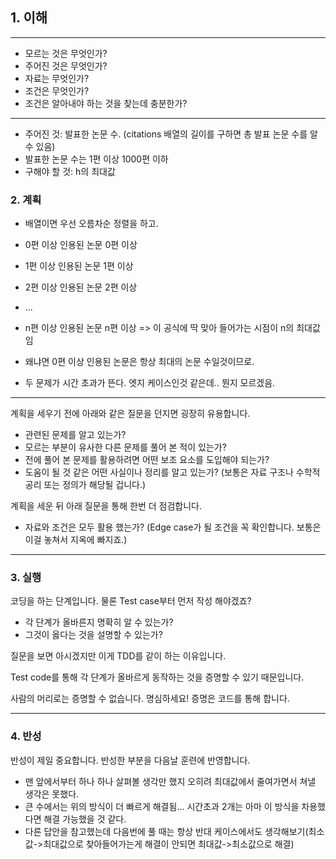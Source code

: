 ## 1. 이해

---
- 모르는 것은 무엇인가?
- 주어진 것은 무엇인가?
- 자료는 무엇인가?
- 조건은 무엇인가?
- 조건은 알아내야 하는 것을 찾는데 충분한가?
---
- 주어진 것: 발표한 논문 수. (citations 배열의 길이를 구하면 총 발표 논문 수를 알 수 있음)
- 발표한 논문 수는 1편 이상 1000편 이하
- 구해야 할 것: h의 최대값

### 2. 계획
- 배열이면 우선 오름차순 정렬을 하고.
- 0편 이상 인용된 논문 0편 이상
- 1편 이상 인용된 논문 1편 이상
- 2편 이상 인용된 논문 2편 이상 
- ...
- n편 이상 인용된 논문 n편 이상 => 이 공식에 딱 맞아 들어가는 시점이 n의 최대값임
- 왜냐면 0편 이상 인용된 논문은 항상 최대의 논문 수일것이므로.

- 두 문제가 시간 초과가 뜬다. 엣지 케이스인것 같은데.. 뭔지 모르겠음.

---
계획을 세우기 전에 아래와 같은 질문을 던지면 굉장히 유용합니다.

- 관련된 문제를 알고 있는가?
- 모르는 부분이 유사한 다른 문제를 풀어 본 적이 있는가?
- 전에 풀어 본 문제를 활용하려면 어떤 보조 요소를 도입해야 되는가?
- 도움이 될 것 같은 어떤 사실이나 정리를 알고 있는가? (보통은 자료 구조나 수학적 공리 또는 정의가 해당될 겁니다.)

계획을 세운 뒤 아래 질문을 통해 한번 더 점검합니다.

- 자료와 조건은 모두 활용 했는가? (Edge case가 될 조건을 꼭 확인합니다. 보통은 이걸 놓쳐서 지옥에 빠지죠.)
---

### 3. 실행

코딩을 하는 단계입니다. 물론 Test case부터 먼저 작성 해야겠죠?

- 각 단계가 올바른지 명확히 알 수 있는가?
- 그것이 옳다는 것을 설명할 수 있는가?

질문을 보면 아시겠지만 이게 TDD를 같이 하는 이유입니다.

Test code를 통해 각 단계가 올바르게 동작하는 것을 증명할 수 있기 때문입니다.

사람의 머리로는 증명할 수 없습니다. 명심하세요! 증명은 코드를 통해 합니다.

---

### 4. 반성

반성이 제일 중요합니다. 반성한 부분을 다음날 훈련에 반영합니다.
- 맨 앞에서부터 하나 하나 살펴볼 생각만 했지 오히려 최대값에서 줄여가면서 쳐낼 생각은 못했다.
- 큰 수에서는 위의 방식이 더 빠르게 해결됨... 시간초과 2개는 아마 이 방식을 차용했다면 해결 가능했을 것 같다.
- 다른 답안을 참고했는데 다음번에 풀 때는 항상 반대 케이스에서도 생각해보기(최소값->최대값으로 찾아들어가는게 해결이 안되면 최대값->최소값으로 해결)
